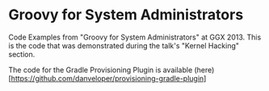 Groovy for System Administrators
===================

Code Examples from "Groovy for System Administrators" at GGX 2013. This is the code that was demonstrated during the talk's "Kernel Hacking" section.

The code for the Gradle Provisioning Plugin is available (here)[https://github.com/danveloper/provisioning-gradle-plugin]
